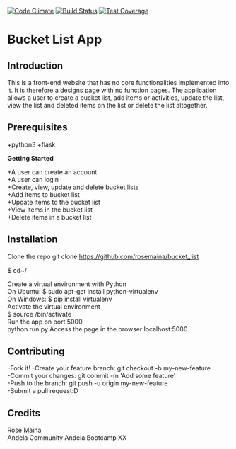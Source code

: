[![Code Climate](https://codeclimate.com/github/cloudfoundry/membrane.png)](https://codeclimate.com/github/cloudfoundry/membrane)
  [![Build Status](https://travis-ci.org/cloudfoundry/membrane.png)](https://travis-ci.org/cloudfoundry/membrane)
  [![Test Coverage](https://codeclimate.com/github/codeclimate/codeclimate/badges/coverage.svg)](https://codeclimate.com/github/codeclimate/codeclimate/coverage)
  
# Bucket List App

## Introduction

This is a front-end website that has no core functionalities implemented into it. It is therefore a designs page with no function pages. The application allows a user to create a bucket list, add items or activities, update the list, view the list and deleted items on the list or delete the list altogether.

## Prerequisites
+python3
+flask    

**Getting Started** 

+A user can create an account  
+A user can login  
+Create, view, update and delete bucket lists  
+Add items to bucket list  
+Update items to the bucket list  
+View items in the bucket list  
+Delete items in a bucket list  


## Installation

Clone the repo 
 git clone https://github.com/rosemaina/bucket_list <foldername>
 
 $ cd~/<foldername>

Create a virtual environment with Python  
On  Ubuntu:
$ sudo apt-get install python-virtualenv <yourenvname>  
On Windows:
$ pip install virtualenv <yourenvname>  
Activate the virtual environment  
$ source <yourenvname>/bin/activate  
Run the app on port 5000  
python run.py
Access the page in the browser
localhost:5000

## Contributing 

-Fork it! 
-Create your feature branch: git checkout -b my-new-feature  
-Commit your changes: git commit -m 'Add some feature'  
-Push to the branch: git push -u origin my-new-feature  
-Submit a pull request:D  

## Credits
Rose Maina  
Andela Community
Andela Bootcamp XX
